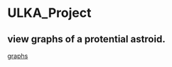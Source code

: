 # ULKA_Project

## view graphs of a protential astroid.

 [graphs](sankhakarunasekara.github.io/ULKA_Project)